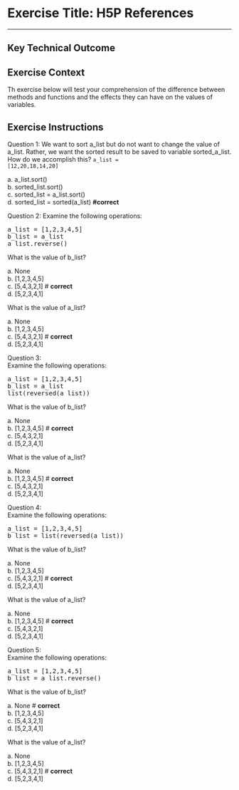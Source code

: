 # Exercise Title: H5P References
---
## Key Technical Outcome

## Exercise Context
Th exercise below will test your comprehension of the difference between methods and functions and the effects they can have on the values of variables.

## Exercise Instructions

Question 1: 
We want to sort a_list but do not want to change the value of a_list. Rather, we want the sorted result to be saved to variable sorted_a_list. How do we accomplish this?
<code>a_list = [12,20,18,14,20]</code> 

a. a_list.sort() <br>
b. sorted_list.sort() <br>
c. sorted_list = a_list.sort() <br>
d. sorted_list = sorted(a_list) <b>#correct</b><br>

Question 2: 
Examine the following operations:
<pre>a_list = [1,2,3,4,5]
b_list = a_list
a_list.reverse()</pre>

What is the value of b_list?

a. None <br>
b. [1,2,3,4,5] <br>
c. [5,4,3,2,1] # <b>correct</b><br>
d. [5,2,3,4,1]

What is the value of a_list?

a. None <br>
b. [1,2,3,4,5]<br>
c. [5,4,3,2,1] # <b>correct</b><br>
d. [5,2,3,4,1]

Question 3: <br>
Examine the following operations:<br>
<pre>a_list = [1,2,3,4,5]
b_list = a_list
list(reversed(a_list))</pre>
What is the value of b_list?

a. None <br>
b. [1,2,3,4,5] # <b>correct</b> <br>
c. [5,4,3,2,1] <br>
d. [5,2,3,4,1]

What is the value of a_list?

a. None <br>
b. [1,2,3,4,5] # <b>correct</b><br>
c. [5,4,3,2,1] <br>
d. [5,2,3,4,1]

Question 4: <br>
Examine the following operations:
<pre>a_list = [1,2,3,4,5]
b_list = list(reversed(a_list))</pre>
What is the value of b_list?

a. None <br>
b. [1,2,3,4,5]  <br>
c. [5,4,3,2,1] # <b>correct</b> <br>
d. [5,2,3,4,1]

What is the value of a_list?

a. None <br>
b. [1,2,3,4,5] # <b>correct</b><br>
c. [5,4,3,2,1] <br>
d. [5,2,3,4,1]

Question 5:<br>
Examine the following operations:
<pre>a_list = [1,2,3,4,5]
b_list = a_list.reverse()</pre>

What is the value of b_list?

a. None # <b>correct</b><br>
b. [1,2,3,4,5]  <br>
c. [5,4,3,2,1]  <br>
d. [5,2,3,4,1]

What is the value of a_list?

a. None <br>
b. [1,2,3,4,5] <br>
c. [5,4,3,2,1] # <b>correct</b><br>
d. [5,2,3,4,1]
